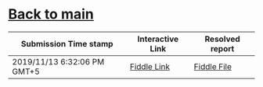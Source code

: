 # [Back to main](https://github.com/glaghari/database-assignement-2019)
|Submission Time stamp          | Interactive Link                                                                              | Resolved report                                                                              |
| ----------------------------- | --------------------------------------------------------------------------------------------- | -------------------------------------------------------------------------------------------- |
| 2019/11/13 6:32:06 PM GMT+5 | [Fiddle Link](https://dbfiddle.uk/?rdbms=oracle_11.2&fiddle=ae289960c7468e0b50d958fdb667ba8f) | [Fiddle File](processed/csm-34/ae289960c7468e0b50d958fdb667ba8f.md) |
